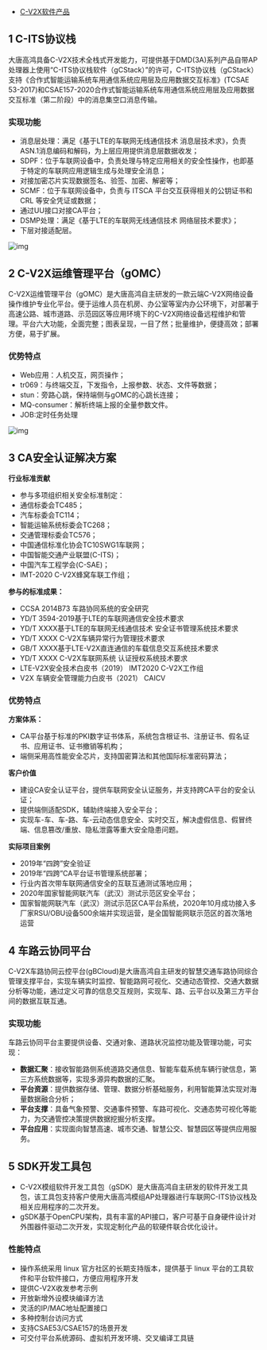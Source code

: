- [C-V2X软件产品](http://v2x.gohigh.com.cn/product/8.html)

## 1 C-ITS协议栈

大唐高鸿具备C-V2X技术全栈式开发能力，可提供基于DMD(3A)系列产品自带AP处理器上使用“C-ITS协议栈软件（gCStack）”的许可，C-ITS协议栈（gCStack）支持《合作式智能运输系统车用通信系统应用层及应用数据交互标准》(TCSAE 53-2017)和CSAE157-2020合作式智能运输系统车用通信系统应用层及应用数据交互标准（第二阶段）中的消息集空口消息传输。

### **实现功能**

- 消息层处理：满足《基于LTE的车联网无线通信技术 消息层技术求》，负责ASN.1消息编码和解码，为上层应用提供消息层数据收发；
- SDPF：位于车联网设备中，负责处理与特定应用相关的安全性操作，也即基于特定的车联网应用逻辑生成与处理安全消息；
- 对接加密芯片实现数据签名、验签、加密、解密等；
- SCMF：位于车联网设备中，负责与 ITSCA 平台交互获得相关的公钥证书和 CRL 等安全凭证或数据；
- 通过UU接口对接CA平台；
- DSMP处理：满足《基于LTE的车联网无线通信技术 网络层技术要求》；
- 下层对接适配层。

![img](http://v2x.gohigh.com.cn/upload/image/202111/22/0522122220.png)

## 2 C-V2X运维管理平台（gOMC）

C-V2X运维管理平台（gOMC）是大唐高鸿自主研发的一款云端C-V2X网络设备操作维护专业化平台。便于运维人员在机房、办公室等室内办公环境下，对部署于高速公路、城市道路、示范园区等应用环境下的C-V2X网络设备远程维护和管理。平台六大功能，全面完整；图表呈现，一目了然；批量维护，便捷高效；部署方便，易于扩展。

### **优势特点**

- Web应用：人机交互，网页操作；
- tr069：与终端交互，下发指令，上报参数、状态、文件等数据；
- stun：旁路心跳，保持端侧与gOMC的心跳长连接；
- MQ-consumer：解析终端上报的全量参数文件。
- JOB:定时任务处理

![img](http://v2x.gohigh.com.cn/upload/image/202111/30/0223159817.png)

## 3 CA安全认证解决方案

**行业标准贡献**

- 参与多项组织相关安全标准制定：
- 通信标委会TC485；
- 汽车标委会TC114；
- 智能运输系统标委会TC268；
- 交通管理标委会TC576；
- 中国通信标准化协会TC10SWG1车联网；
- 中国智能交通产业联盟(C-ITS)；
- 中国汽车工程学会(C-SAE)；
- IMT-2020 C-V2X蜂窝车联工作组；

 **参与的标准成果：**

- CCSA 2014B73 车路协同系统的安全研究
- YD/T 3594-2019基于LTE的车联网通信安全技术要求
- YD/T XXXX基于LTE的车联网无线通信技术 安全证书管理系统技术要求
- YD/T XXXX C-V2X车辆异常行为管理技术要求
- GB/T XXXX基于LTE-V2X直连通信的车载信息交互系统技术要求
- YD/T XXXX C-V2X车联网系统 认证授权系统技术要求
- LTE-V2X安全技术白皮书（2019） IMT2020 C-V2X工作组
- V2X 车辆安全管理能力白皮书（2021） CAICV

### **优势特点**

**方案体系：**

- CA平台基于标准的PKI数字证书体系，系统包含根证书、注册证书、假名证书、应用证书、证书撤销等机构；
- 端侧采用高性能安全芯片，支持国密算法和其他国际标准密码算法；

**客户价值**

- 建设CA安全认证平台，提供车联网安全认证服务，并支持跨CA平台的安全认证；
- 提供端侧适配SDK，辅助终端接入安全平台；
- 实现车-车、车-路、车-云动态信息安全、实时交互，解决虚假信息、假冒终端、信息篡改/重放、隐私泄露等重大安全隐患问题。

**实际项目案例**

- 2019年“四跨”安全验证
- 2019年“四跨”CA平台证书管理系统部署；
- 行业内首次带车联网通信安全的互联互通测试落地应用；
- 2020年国家智能网联汽车（武汉）测试示范区安全平台；
- 国家智能网联汽车（武汉）测试示范区CA平台系统，2020年10月成功接入多厂家RSU/OBU设备500余端并实现运营，是全国智能网联示范区的首次落地运营

## 4 车路云协同平台

C-V2X车路协同云控平台(gBCloud)是大唐高鸿自主研发的智慧交通车路协同综合管理支撑平台，实现车辆实时监控、智能路网可视化、交通动态管控、交通大数据分析等功能，通过定义可靠的信息交互规则，实现车、路、云平台以及第三方平台间的数据互联互通。

### **实现功能**

车路云协同平台主要提供设备、交通对象、道路状况监控功能及管理功能，可实现：

- **数据汇聚**：接收智能路侧系统道路交通信息、智能车载系统车辆行驶信息，第三方系统数据等，实现多源异构数据的汇聚。
- **平台资源**：提供数据存储、管理、数据分析基础服务，利用智能算法实现对海量数据融合分析；
- **平台支撑**：具备气象预警、交通事件预警、车路可视化、交通态势可视化等能力，为交通管控决策提供数据挖掘分析支撑。
- **平台应用**：实现面向智慧高速、城市交通、智慧公交、智慧园区等提供应用服务。

## 5 SDK开发工具包

- C-V2X模组软件开发工具包（gSDK）是大唐高鸿自主研发的软件开发工具包，该工具包支持客户使用大唐高鸿模组AP处理器进行车联网C-ITS协议栈及相关应用程序的二次开发。
- gSDK基于OpenCPU架构，具有丰富的API接口，客户可基于自身硬件设计对外围器件驱动二次开发，实现定制化产品的软硬件联合优化设计。

### **性能特点**

- 操作系统采用 linux 官方社区的长期支持版本，提供基于 linux 平台的工具软件和平台软件接口，方便应用程序开发
- 提供C-V2X收发参考示例
- 开放新增外设模块编译方法
- 灵活的IP/MAC地址配置接口
- 多种控制台访问方式
- 支持CSAE53/CSAE157的场景开发
- 可交付平台系统源码、虚拟机开发环境、交叉编译工具链